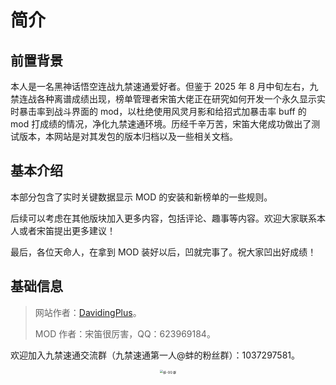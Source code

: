 # 简介

## 前置背景

本人是一名黑神话悟空连战九禁速通爱好者。但鉴于 2025 年 8 月中旬左右，九禁连战各种离谱成绩出现，榜单管理者宋笛大佬正在研究如何开发一个永久显示实时暴击率到战斗界面的 mod，以杜绝使用风灵月影和给招式加暴击率 buff 的 mod 打成绩的情况，净化九禁速通环境。历经千辛万苦，宋笛大佬成功做出了测试版本，本网站是对其发包的版本归档以及一些相关文档。

## 基本介绍

本部分包含了实时关键数据显示 MOD 的安装和新榜单的一些规则。

后续可以考虑在其他版块加入更多内容，包括评论、趣事等内容。欢迎大家联系本人或者宋笛提出更多建议！

最后，各位天命人，在拿到 MOD 装好以后，凹就完事了。祝大家凹出好成绩！

## 基础信息

> 网站作者：[DavidingPlus](https://davidingplus.cn)。
>
> MOD 作者：宋笛很厉害，QQ：623969184。

欢迎加入九禁速通交流群（九禁速通第一人@蚌的粉丝群）：1037297581。

<center><img src="https://cdn.davidingplus.cn/images/2025/08/27/蚌-QQ%20群.jpg" alt="蚌-QQ 群" style="zoom:35%;" /></center>

